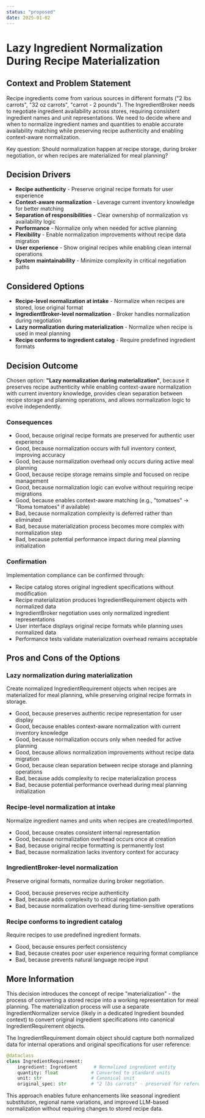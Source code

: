 ```yaml
---
status: "proposed"
date: 2025-01-02
---
```


# Lazy Ingredient Normalization During Recipe Materialization

## Context and Problem Statement

Recipe ingredients come from various sources in different formats ("2 lbs carrots", "32 oz carrots", "carrot - 2 pounds"). The IngredientBroker needs to negotiate ingredient availability across stores, requiring consistent ingredient names and unit representations. We need to decide where and when to normalize ingredient names and quantities to enable accurate availability matching while preserving recipe authenticity and enabling context-aware normalization.

Key question: Should normalization happen at recipe storage, during broker negotiation, or when recipes are materialized for meal planning?

## Decision Drivers

* **Recipe authenticity** - Preserve original recipe formats for user experience
* **Context-aware normalization** - Leverage current inventory knowledge for better matching
* **Separation of responsibilities** - Clear ownership of normalization vs availability logic
* **Performance** - Normalize only when needed for active planning
* **Flexibility** - Enable normalization improvements without recipe data migration
* **User experience** - Show original recipes while enabling clean internal operations
* **System maintainability** - Minimize complexity in critical negotiation paths

## Considered Options

* **Recipe-level normalization at intake** - Normalize when recipes are stored, lose original format
* **IngredientBroker-level normalization** - Broker handles normalization during negotiation
* **Lazy normalization during materialization** - Normalize when recipe is used in meal planning
* **Recipe conforms to ingredient catalog** - Require predefined ingredient formats

## Decision Outcome

Chosen option: **"Lazy normalization during materialization"**, because it preserves recipe authenticity while enabling context-aware normalization with current inventory knowledge, provides clean separation between recipe storage and planning operations, and allows normalization logic to evolve independently.

### Consequences

* Good, because original recipe formats are preserved for authentic user experience
* Good, because normalization occurs with full inventory context, improving accuracy
* Good, because normalization overhead only occurs during active meal planning
* Good, because recipe storage remains simple and focused on recipe management
* Good, because normalization logic can evolve without requiring recipe migrations
* Good, because enables context-aware matching (e.g., "tomatoes" → "Roma tomatoes" if available)
* Bad, because normalization complexity is deferred rather than eliminated
* Bad, because materialization process becomes more complex with normalization step
* Bad, because potential performance impact during meal planning initialization

### Confirmation

Implementation compliance can be confirmed through:
- Recipe catalog stores original ingredient specifications without modification
- Recipe materialization produces IngredientRequirement objects with normalized data
- IngredientBroker negotiation uses only normalized ingredient representations
- User interface displays original recipe formats while planning uses normalized data
- Performance tests validate materialization overhead remains acceptable

## Pros and Cons of the Options

### Lazy normalization during materialization

Create normalized IngredientRequirement objects when recipes are materialized for meal planning, while preserving original recipe formats in storage.

* Good, because preserves authentic recipe representation for user display
* Good, because enables context-aware normalization with current inventory knowledge
* Good, because normalization occurs only when needed for active planning
* Good, because allows normalization improvements without recipe data migration
* Good, because clean separation between recipe storage and planning operations
* Bad, because adds complexity to recipe materialization process
* Bad, because potential performance overhead during meal planning initialization

### Recipe-level normalization at intake

Normalize ingredient names and units when recipes are created/imported.

* Good, because creates consistent internal representation
* Good, because normalization overhead occurs once at creation
* Bad, because original recipe formatting is permanently lost
* Bad, because normalization lacks inventory context for accuracy

### IngredientBroker-level normalization

Preserve original formats, normalize during broker negotiation.

* Good, because preserves recipe authenticity
* Bad, because adds complexity to critical negotiation path
* Bad, because normalization overhead during time-sensitive operations

### Recipe conforms to ingredient catalog

Require recipes to use predefined ingredient formats.

* Good, because ensures perfect consistency
* Bad, because creates poor user experience requiring format compliance
* Bad, because prevents natural language recipe input

## More Information

This decision introduces the concept of recipe "materialization" - the process of converting a stored recipe into a working representation for meal planning. The materialization process will use a separate IngredientNormalizer service (likely in a dedicated Ingredient bounded context) to convert original ingredient specifications into canonical IngredientRequirement objects.

The IngredientRequirement domain object should capture both normalized data for internal operations and original specifications for user reference:

```python
@dataclass
class IngredientRequirement:
    ingredient: Ingredient      # Normalized ingredient entity
    quantity: float            # Converted to standard units
    unit: str                  # Canonical unit
    original_spec: str         # "2 lbs carrots" - preserved for reference
```

This approach enables future enhancements like seasonal ingredient substitution, regional name variations, and improved LLM-based normalization without requiring changes to stored recipe data.
